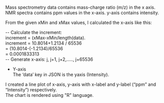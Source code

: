 Mass spectrometry data contains mass-charge ratio (m/z) in the x axis. NMR spectra contains ppm values in the x-axis. y-axis contains intensity.<br>

From the given xMin and xMax values, I calculated the x-axis like this: <br>

-- Calculate the increment: <br>
increment = (xMax-xMin/length(data). <br>
increment = 10.8014+1.2134 / 65536<br>
      = (10.8014-(-1.2134)/65536<br>
	      = 0.0001833313<br>
-- Generate x-axis: j, j+1, j+2,….., j+65536<br>

- Y-axis<br>
The ‘data’ key in JSON is the yaxis (Intensity). <br>

I created a line plot of x-axis, y-axis with x-label and y-label (“ppm” and “Intensity”) respectively.<br>
The chart is rendered using "R" language.
